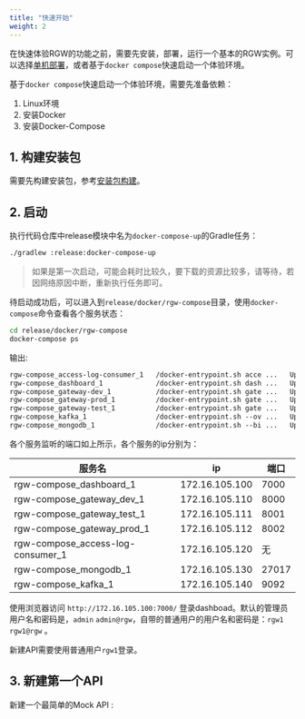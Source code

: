 ```yaml
---
title: "快速开始"
weight: 2
---
```


在快速体验RGW的功能之前，需要先安装，部署，运行一个基本的RGW实例。可以选择[单机部署](/部署/单机部署/)，或者基于`docker compose`快速启动一个体验环境。

基于`docker compose`快速启动一个体验环境，需要先准备依赖：

1. Linux环境
2. 安装Docker
3. 安装Docker-Compose

## 1. 构建安装包

需要先构建安装包，参考[安装包构建](/构建/安装包构建/)。

## 2. 启动

执行代码仓库中release模块中名为`docker-compose-up`的Gradle任务：

```bash
./gradlew :release:docker-compose-up
```

> 如果是第一次启动，可能会耗时比较久，要下载的资源比较多，请等待，若因网络原因中断，重新执行任务即可。

待启动成功后，可以进入到`release/docker/rgw-compose`目录，使用`docker-compose`命令查看各个服务状态：

```sh
cd release/docker/rgw-compose
docker-compose ps
```
输出:
```txt
rgw-compose_access-log-consumer_1   /docker-entrypoint.sh acce ...   Up
rgw-compose_dashboard_1             /docker-entrypoint.sh dash ...   Up      0.0.0.0:7000->7000/tcp,:::7000->7000/tcp
rgw-compose_gateway-dev_1           /docker-entrypoint.sh gate ...   Up      0.0.0.0:8000->8000/tcp,:::8000->8000/tcp
rgw-compose_gateway-prod_1          /docker-entrypoint.sh gate ...   Up      0.0.0.0:8002->8002/tcp,:::8002->8002/tcp
rgw-compose_gateway-test_1          /docker-entrypoint.sh gate ...   Up      0.0.0.0:8001->8001/tcp,:::8001->8001/tcp
rgw-compose_kafka_1                 /docker-entrypoint.sh --ov ...   Up      0.0.0.0:9092->9092/tcp,:::9092->9092/tcp, 0.0.0.0:9093->9093/tcp,:::9093->9093/tcp
rgw-compose_mongodb_1               /docker-entrypoint.sh --bi ...   Up      0.0.0.0:27017->27017/tcp,:::27017->27017/tcp
```

各个服务监听的端口如上所示，各个服务的ip分别为：

| 服务名 | ip | 端口 |
| --- | --- | --- |
| rgw-compose_dashboard_1 | 172.16.105.100 | 7000 |
| rgw-compose_gateway_dev_1 | 172.16.105.110 | 8000 |
| rgw-compose_gateway_test_1 | 172.16.105.111 | 8001 |
| rgw-compose_gateway_prod_1 | 172.16.105.112 | 8002 |
| rgw-compose_access-log-consumer_1 | 172.16.105.120 | 无 |
| rgw-compose_mongodb_1 | 172.16.105.130 | 27017 |
| rgw-compose_kafka_1 | 172.16.105.140 | 9092 |

使用浏览器访问 `http://172.16.105.100:7000/` 登录dashboad。默认的管理员用户名和密码是，`admin` `admin@rgw`，自带的普通用户的用户名和密码是：`rgw1` `rgw1@rgw` 。

新建API需要使用普通用户`rgw1`登录。

## 3. 新建第一个API

新建一个最简单的Mock API :
